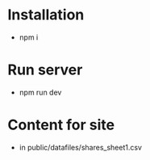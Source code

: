  # Installation #
  - npm i
 # Run server #
  - npm run dev

 # Content for site
 - in public/datafiles/shares_sheet1.csv
